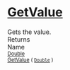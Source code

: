 # [GetValue](./CubicInterpolation-100663729.md)

Gets the value.
<br>
Returns<img width=500/>Name
<br>
<sub>[Double](https://docs.microsoft.com/en-us/dotnet/api/System.Double)</sub><img width=500/><sub>[GetValue](./CubicInterpolation-100663729.md) ( [`Double`](https://docs.microsoft.com/en-us/dotnet/api/System.Double) )</sub><br>


